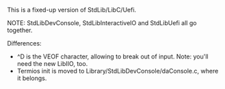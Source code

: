 This is a fixed-up version of StdLib/LibC/Uefi.

NOTE: StdLibDevConsole, StdLibInteractiveIO and StdLibUefi all go together.

Differences:
- ^D is the VEOF character, allowing to break out of input.
  Note: you'll need the new LibIIO, too.
- Termios init is moved to Library/StdLibDevConsole/daConsole.c,
  where it belongs.
